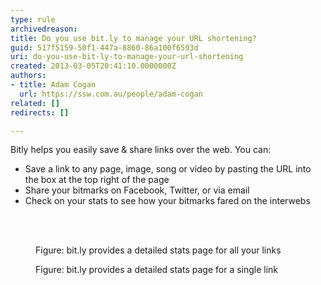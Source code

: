 ```yaml
---
type: rule
archivedreason: 
title: Do you use bit.ly to manage your URL shortening?
guid: 517f5159-50f1-447a-8860-86a100f6593d
uri: do-you-use-bit-ly-to-manage-your-url-shortening
created: 2013-03-05T20:41:10.0000000Z
authors:
- title: Adam Cogan
  url: https://ssw.com.au/people/adam-cogan
related: []
redirects: []

---
```



<p>Bitly helps you easily save &amp; share links over the web. You can&#58;</p><ul><li>Save a link to any page, image, song or video by pasting the URL into the box at the top right of the page</li><li>Share your bitmarks on Facebook, Twitter, or via email</li><li>Check on your stats to see how your bitmarks fared on the interwebs</li></ul>
<br><excerpt class='endintro'></excerpt><br>
<dl class="image"><dt>
      <img src="/PublishingImages/bitly-stats-general.jpg" alt="" />
   </dt><dd>Figure&#58; bit.ly provides a detailed stats page for all your links</dd></dl><dl class="image"><dt>
      <img src="/PublishingImages/bitly-stats.jpg" alt="" />
   </dt><dd>Figure&#58; bit.ly provides a detailed stats page for a single link</dd></dl>


